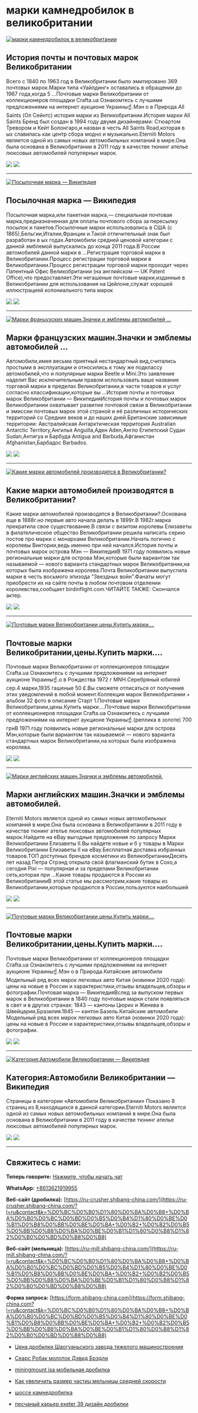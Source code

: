 # марки камнедробилок в великобритании

<a href="https://swt.shibang-china.com/?l=ru&img&k=%D0%BC%D0%B0%D1%80%D0%BA%D0%B8+%D0%BA%D0%B0%D0%BC%D0%BD%D0%B5%D0%B4%D1%80%D0%BE%D0%B1%D0%B8%D0%BB%D0%BE%D0%BA+%D0%B2+%D0%B2%D0%B5%D0%BB%D0%B8%D0%BA%D0%BE%D0%B1%D1%80%D0%B8%D1%82%D0%B0%D0%BD%D0%B8%D0%B8" target="_blank">![марки камнедробилок в великобритании](http://static.shibang-china.com/all-800x300/510.jpg)</a>

## История почты и почтовых марок Великобритании
Всего с 1840 по 1963 год в Великобритании было эмитировано 369 почтовых марок.Марки типа &#171;Уайлдинг&#187; оставались в обращении до 1967 года,когда 5 …Почтовые марки Великобритании от коллекционеров площадки Crafta.ua Ознакомтесь с лучшими предложениями на интернет аукционе Украины☝.Мэн о в Природа.All Saints (Ол Сейнтс) история марки из Великобритании.История марки All Saints Бренд был создан в 1994 году двумя дизайнерами: Стюартом Тревором и Кейт Болонгаро,и назван в честь All Saints Road,которая в ых славилась как центр сбора модно и музыкально.Eterniti Motors является одной из самых новых автомобильных компаний в мире.Она была основана в Великобритании в 2011 году в качестве тюнинг ателье люксовых автомобилей популярных марок.


<a href="https://whatsapp.shibangsoft.com/WhatsApp.php" target="_blank" title="WhatsApp">![](http://static.shibang-china.com/icon/whatsapp.png)</a> <a href="https://swt.shibang-china.com/?l=ru&icon&k=%D0%BC%D0%B0%D1%80%D0%BA%D0%B8+%D0%BA%D0%B0%D0%BC%D0%BD%D0%B5%D0%B4%D1%80%D0%BE%D0%B1%D0%B8%D0%BB%D0%BE%D0%BA+%D0%B2+%D0%B2%D0%B5%D0%BB%D0%B8%D0%BA%D0%BE%D0%B1%D1%80%D0%B8%D1%82%D0%B0%D0%BD%D0%B8%D0%B8" target="_blank">![](http://static.shibang-china.com/icon/chat-ru.png)</a>

---

<a href="https://swt.shibang-china.com/?l=ru&img&k=%D0%BC%D0%B0%D1%80%D0%BA%D0%B8+%D0%BA%D0%B0%D0%BC%D0%BD%D0%B5%D0%B4%D1%80%D0%BE%D0%B1%D0%B8%D0%BB%D0%BE%D0%BA+%D0%B2+%D0%B2%D0%B5%D0%BB%D0%B8%D0%BA%D0%BE%D0%B1%D1%80%D0%B8%D1%82%D0%B0%D0%BD%D0%B8%D0%B8" target="_blank">![Посылочная марка — Википедия](http://static.shibang-china.com/all-800x300/371.jpg)</a>

## Посылочная марка — Википедия
Посылочная марка,или пакетная марка,— специальная почтовая марка,предназначенная для оплаты почтового сбора за пересылку посылок и пакетов.Посылочные марки использовались в США (с 1865),Бельгии,Италии,Франции и.Такой отличительный знак был разработан в ых годах.Автомобили средней ценовой категории с данной эмблемой выпускались до конца 2011 года.В России автомобилей данной марки в …Регистрация торговой марки в Великобритании.Процесс регистрации торговой марки в Великобритании.Процесс регистрации торговой марки проходит через Патентный Офис Великобритании (на английском — UK Patent Office),что предоставляет.Эти негашеные почтовые марки,изданные в Великобритании для использования на Цейлоне,служат хорошей иллюстрацией колониального типа марок


<a href="https://whatsapp.shibangsoft.com/WhatsApp.php" target="_blank" title="WhatsApp">![](http://static.shibang-china.com/icon/whatsapp.png)</a> <a href="https://swt.shibang-china.com/?l=ru&icon&k=%D0%BC%D0%B0%D1%80%D0%BA%D0%B8+%D0%BA%D0%B0%D0%BC%D0%BD%D0%B5%D0%B4%D1%80%D0%BE%D0%B1%D0%B8%D0%BB%D0%BE%D0%BA+%D0%B2+%D0%B2%D0%B5%D0%BB%D0%B8%D0%BA%D0%BE%D0%B1%D1%80%D0%B8%D1%82%D0%B0%D0%BD%D0%B8%D0%B8" target="_blank">![](http://static.shibang-china.com/icon/chat-ru.png)</a>

---

<a href="https://swt.shibang-china.com/?l=ru&img&k=%D0%BC%D0%B0%D1%80%D0%BA%D0%B8+%D0%BA%D0%B0%D0%BC%D0%BD%D0%B5%D0%B4%D1%80%D0%BE%D0%B1%D0%B8%D0%BB%D0%BE%D0%BA+%D0%B2+%D0%B2%D0%B5%D0%BB%D0%B8%D0%BA%D0%BE%D0%B1%D1%80%D0%B8%D1%82%D0%B0%D0%BD%D0%B8%D0%B8" target="_blank">![Марки французских машин.Значки и эмблемы автомобилей …](http://static.shibang-china.com/all-800x300/289.jpg)</a>

## Марки французских машин.Значки и эмблемы автомобилей …
Автомобили,имея весьма приятный нестандартный вид,считались простыми в эксплуатации и относились к тому же подклассу автомобилей,что и популярные марки Beetle и Mini.Это заявление наделит Вас исключительным правом использовать ваше название торговой марки в пределах Великобритании,в части товаров и услуг согласно классификации,которые вы …История почты и почтовых марок Великобритании — ВикипедияИстория почты и почтовых марок Великобритании охватывает развитие почтовой связи в Великобритании и эмиссии почтовых марок этой страной и её различных исторических территорий со Средних веков и до наших дней.Британские зависимые территории: Австралийская Антарктическая территория Australian Antarctic Territory,Ангилья Anguilla,Аден Aden,Англо Египетский Судан Sudan,Антигуа и Барбуда Antigua and Barbuda,Афганистан Afghanistan,Барбадос Barbados.


<a href="https://whatsapp.shibangsoft.com/WhatsApp.php" target="_blank" title="WhatsApp">![](http://static.shibang-china.com/icon/whatsapp.png)</a> <a href="https://swt.shibang-china.com/?l=ru&icon&k=%D0%BC%D0%B0%D1%80%D0%BA%D0%B8+%D0%BA%D0%B0%D0%BC%D0%BD%D0%B5%D0%B4%D1%80%D0%BE%D0%B1%D0%B8%D0%BB%D0%BE%D0%BA+%D0%B2+%D0%B2%D0%B5%D0%BB%D0%B8%D0%BA%D0%BE%D0%B1%D1%80%D0%B8%D1%82%D0%B0%D0%BD%D0%B8%D0%B8" target="_blank">![](http://static.shibang-china.com/icon/chat-ru.png)</a>

---

<a href="https://swt.shibang-china.com/?l=ru&img&k=%D0%BC%D0%B0%D1%80%D0%BA%D0%B8+%D0%BA%D0%B0%D0%BC%D0%BD%D0%B5%D0%B4%D1%80%D0%BE%D0%B1%D0%B8%D0%BB%D0%BE%D0%BA+%D0%B2+%D0%B2%D0%B5%D0%BB%D0%B8%D0%BA%D0%BE%D0%B1%D1%80%D0%B8%D1%82%D0%B0%D0%BD%D0%B8%D0%B8" target="_blank">![Какие марки автомобилей производятся в Великобритании?](http://static.shibang-china.com/all-800x300/1016.jpg)</a>

## Какие марки автомобилей производятся в Великобритании?
Какие марки автомобилей производятся в Великобритании?.Основана еще в 1888г.но первые авто начала делать в 1899г.В 1982г.марка прекратила свое существование.В связи с визитом королевы Елизаветы в филателическое общество Великобритании решила написать серию постов про марки с монархами Великобритании.Начать логично с королевы Виктории,ведь именно при ней начался.История почты и почтовых марок острова Мэн — ВикипедияВ 1971 году появились новые региональные марки для острова Мэн,которые были вариантом так называемой — нового варианта стандартных марок Великобритании,на которых была изображена королева.Почта Великобритании выпустила марки в честь восьмого эпизода &quot;Звездных войн&quot;.Фанаты могут приобрести их на сайте почты в любом почтовом отделении королевства,сообщает birdinflight.com.ЧИТАЙТЕ ТАКЖЕ: Скончался актер.


<a href="https://whatsapp.shibangsoft.com/WhatsApp.php" target="_blank" title="WhatsApp">![](http://static.shibang-china.com/icon/whatsapp.png)</a> <a href="https://swt.shibang-china.com/?l=ru&icon&k=%D0%BC%D0%B0%D1%80%D0%BA%D0%B8+%D0%BA%D0%B0%D0%BC%D0%BD%D0%B5%D0%B4%D1%80%D0%BE%D0%B1%D0%B8%D0%BB%D0%BE%D0%BA+%D0%B2+%D0%B2%D0%B5%D0%BB%D0%B8%D0%BA%D0%BE%D0%B1%D1%80%D0%B8%D1%82%D0%B0%D0%BD%D0%B8%D0%B8" target="_blank">![](http://static.shibang-china.com/icon/chat-ru.png)</a>

---

<a href="https://swt.shibang-china.com/?l=ru&img&k=%D0%BC%D0%B0%D1%80%D0%BA%D0%B8+%D0%BA%D0%B0%D0%BC%D0%BD%D0%B5%D0%B4%D1%80%D0%BE%D0%B1%D0%B8%D0%BB%D0%BE%D0%BA+%D0%B2+%D0%B2%D0%B5%D0%BB%D0%B8%D0%BA%D0%BE%D0%B1%D1%80%D0%B8%D1%82%D0%B0%D0%BD%D0%B8%D0%B8" target="_blank">![Почтовые марки Великобритании,цены.Купить марки.…](http://static.shibang-china.com/all-800x300/282.jpg)</a>

## Почтовые марки Великобритании,цены.Купить марки.…
Почтовые марки Великобритании от коллекционеров площадки Crafta.ua Ознакомтесь с лучшими предложениями на интернет аукционе Украины☝.о в Рождества 1972 г MNH.Серебряный юбилей сер.4 марки,1935 гашеные 50 &#163;.Вы сможете отписаться от получения этих уведомлений в любой момент.Коллекция марок Великобритании + альбом 32 фото в описание Старт 1.Почтовые марки Великобритании,цены.Купить марки.…Почтовые марки Великобритании от коллекционеров площадки Crafta.ua Ознакомтесь с лучшими предложениями на интернет аукционе Украины☝.(реплика в золоте) 700 грнВ 1971 году появились новые региональные марки для острова Мэн,которые были вариантом так называемой — нового варианта стандартных марок Великобритании,на которых была изображена королева.


<a href="https://whatsapp.shibangsoft.com/WhatsApp.php" target="_blank" title="WhatsApp">![](http://static.shibang-china.com/icon/whatsapp.png)</a> <a href="https://swt.shibang-china.com/?l=ru&icon&k=%D0%BC%D0%B0%D1%80%D0%BA%D0%B8+%D0%BA%D0%B0%D0%BC%D0%BD%D0%B5%D0%B4%D1%80%D0%BE%D0%B1%D0%B8%D0%BB%D0%BE%D0%BA+%D0%B2+%D0%B2%D0%B5%D0%BB%D0%B8%D0%BA%D0%BE%D0%B1%D1%80%D0%B8%D1%82%D0%B0%D0%BD%D0%B8%D0%B8" target="_blank">![](http://static.shibang-china.com/icon/chat-ru.png)</a>

---

<a href="https://swt.shibang-china.com/?l=ru&img&k=%D0%BC%D0%B0%D1%80%D0%BA%D0%B8+%D0%BA%D0%B0%D0%BC%D0%BD%D0%B5%D0%B4%D1%80%D0%BE%D0%B1%D0%B8%D0%BB%D0%BE%D0%BA+%D0%B2+%D0%B2%D0%B5%D0%BB%D0%B8%D0%BA%D0%BE%D0%B1%D1%80%D0%B8%D1%82%D0%B0%D0%BD%D0%B8%D0%B8" target="_blank">![Марки английских машин.Значки и эмблемы автомобилей.](http://static.shibang-china.com/all-800x300/1190.jpg)</a>

## Марки английских машин.Значки и эмблемы автомобилей.
Eterniti Motors является одной из самых новых автомобильных компаний в мире.Она была основана в Великобритании в 2011 году в качестве тюнинг ателье люксовых автомобилей популярных марок.Найдите на eBay выгодные предложения по запросу Марки Великобритании Елизаветы II.Вы найдете новые и б у товары в Марки Великобритании Елизаветы II на eBay.Бесплатная доставка избранных товаров.ТОП доступных брендов косметики из ВеликобританииДесять лет назад Петра Стрэнд открыла свой флагманский бутик в Сохо,а сегодня Pixi — популярная и за пределами Великобритании сеть,которая при …Какие товары продаются в России из ВеликобританииВ этой статье мы рассмотрим,какие товары из Великобритании,которые продаются в России,пользуются наибольшей


<a href="https://whatsapp.shibangsoft.com/WhatsApp.php" target="_blank" title="WhatsApp">![](http://static.shibang-china.com/icon/whatsapp.png)</a> <a href="https://swt.shibang-china.com/?l=ru&icon&k=%D0%BC%D0%B0%D1%80%D0%BA%D0%B8+%D0%BA%D0%B0%D0%BC%D0%BD%D0%B5%D0%B4%D1%80%D0%BE%D0%B1%D0%B8%D0%BB%D0%BE%D0%BA+%D0%B2+%D0%B2%D0%B5%D0%BB%D0%B8%D0%BA%D0%BE%D0%B1%D1%80%D0%B8%D1%82%D0%B0%D0%BD%D0%B8%D0%B8" target="_blank">![](http://static.shibang-china.com/icon/chat-ru.png)</a>

---

<a href="https://swt.shibang-china.com/?l=ru&img&k=%D0%BC%D0%B0%D1%80%D0%BA%D0%B8+%D0%BA%D0%B0%D0%BC%D0%BD%D0%B5%D0%B4%D1%80%D0%BE%D0%B1%D0%B8%D0%BB%D0%BE%D0%BA+%D0%B2+%D0%B2%D0%B5%D0%BB%D0%B8%D0%BA%D0%BE%D0%B1%D1%80%D0%B8%D1%82%D0%B0%D0%BD%D0%B8%D0%B8" target="_blank">![Почтовые марки Великобритании,цены.Купить марки.…](http://static.shibang-china.com/all-800x300/782.jpg)</a>

## Почтовые марки Великобритании,цены.Купить марки.…
Почтовые марки Великобритании от коллекционеров площадки Crafta.ua Ознакомтесь с лучшими предложениями на интернет аукционе Украины☝.Мэн о в Природа.Китайские автомобили Модельный ряд всех марок легковых авто Китая (новинки 2020 года): цены на новые в России и характеристики,отзывы владельцев,обзоры и фотографии.Почтовая марка — ВикипедияВслед за выпуском первых марок в Великобритании в 1840 году почтовые марки стали появляться в свет и в других странах: 1843 — кантоны Цюрих и Женева в Швейцарии,Бразилия.1845 — кантон Базель.Китайские автомобили Модельный ряд всех марок легковых авто Китая (новинки 2020 года): цены на новые в России и характеристики,отзывы владельцев,обзоры и фотографии.


<a href="https://whatsapp.shibangsoft.com/WhatsApp.php" target="_blank" title="WhatsApp">![](http://static.shibang-china.com/icon/whatsapp.png)</a> <a href="https://swt.shibang-china.com/?l=ru&icon&k=%D0%BC%D0%B0%D1%80%D0%BA%D0%B8+%D0%BA%D0%B0%D0%BC%D0%BD%D0%B5%D0%B4%D1%80%D0%BE%D0%B1%D0%B8%D0%BB%D0%BE%D0%BA+%D0%B2+%D0%B2%D0%B5%D0%BB%D0%B8%D0%BA%D0%BE%D0%B1%D1%80%D0%B8%D1%82%D0%B0%D0%BD%D0%B8%D0%B8" target="_blank">![](http://static.shibang-china.com/icon/chat-ru.png)</a>

---

<a href="https://swt.shibang-china.com/?l=ru&img&k=%D0%BC%D0%B0%D1%80%D0%BA%D0%B8+%D0%BA%D0%B0%D0%BC%D0%BD%D0%B5%D0%B4%D1%80%D0%BE%D0%B1%D0%B8%D0%BB%D0%BE%D0%BA+%D0%B2+%D0%B2%D0%B5%D0%BB%D0%B8%D0%BA%D0%BE%D0%B1%D1%80%D0%B8%D1%82%D0%B0%D0%BD%D0%B8%D0%B8" target="_blank">![Категория:Автомобили Великобритании — Википедия](http://static.shibang-china.com/all-800x300/436.jpg)</a>

## Категория:Автомобили Великобритании — Википедия
Страницы в категории &#171;Автомобили Великобритании&#187; Показано 8 страниц из 8,находящихся в данной категории.Eterniti Motors является одной из самых новых автомобильных компаний в мире.Она была основана в Великобритании в 2011 году в качестве тюнинг ателье люксовых автомобилей популярных марок.

<a href="https://whatsapp.shibangsoft.com/WhatsApp.php" target="_blank" title="WhatsApp">![](http://static.shibang-china.com/icon/whatsapp.png)</a> <a href="https://swt.shibang-china.com/?l=ru&icon&k=%D0%BC%D0%B0%D1%80%D0%BA%D0%B8+%D0%BA%D0%B0%D0%BC%D0%BD%D0%B5%D0%B4%D1%80%D0%BE%D0%B1%D0%B8%D0%BB%D0%BE%D0%BA+%D0%B2+%D0%B2%D0%B5%D0%BB%D0%B8%D0%BA%D0%BE%D0%B1%D1%80%D0%B8%D1%82%D0%B0%D0%BD%D0%B8%D0%B8" target="_blank">![](http://static.shibang-china.com/icon/chat-ru.png)</a>

---
## Свяжитесь с нами:

**Теперь говорите:** [Нажмите, чтобы начать чат](https://swt.shibang-china.com?l=ru&contact&k=%D0%BC%D0%B0%D1%80%D0%BA%D0%B8+%D0%BA%D0%B0%D0%BC%D0%BD%D0%B5%D0%B4%D1%80%D0%BE%D0%B1%D0%B8%D0%BB%D0%BE%D0%BA+%D0%B2+%D0%B2%D0%B5%D0%BB%D0%B8%D0%BA%D0%BE%D0%B1%D1%80%D0%B8%D1%82%D0%B0%D0%BD%D0%B8%D0%B8)

**WhatsApp:**  [+8613621919955](https://whatsapp.shibangsoft.com/WhatsApp.php)

**Веб-сайт (дробилка):** [https://ru-crusher.shibang-china.com/](https://ru-crusher.shibang-china.com/?l=ru&contact&k=%D0%BC%D0%B0%D1%80%D0%BA%D0%B8+%D0%BA%D0%B0%D0%BC%D0%BD%D0%B5%D0%B4%D1%80%D0%BE%D0%B1%D0%B8%D0%BB%D0%BE%D0%BA+%D0%B2+%D0%B2%D0%B5%D0%BB%D0%B8%D0%BA%D0%BE%D0%B1%D1%80%D0%B8%D1%82%D0%B0%D0%BD%D0%B8%D0%B8)

**Веб-сайт (мельница):** [https://ru-mill.shibang-china.com/](https://ru-mill.shibang-china.com/?l=ru&contact&k=%D0%BC%D0%B0%D1%80%D0%BA%D0%B8+%D0%BA%D0%B0%D0%BC%D0%BD%D0%B5%D0%B4%D1%80%D0%BE%D0%B1%D0%B8%D0%BB%D0%BE%D0%BA+%D0%B2+%D0%B2%D0%B5%D0%BB%D0%B8%D0%BA%D0%BE%D0%B1%D1%80%D0%B8%D1%82%D0%B0%D0%BD%D0%B8%D0%B8)

**Форма запроса:** [https://form.shibang-china.com](https://form.shibang-china.com?l=ru&contact&k=%D0%BC%D0%B0%D1%80%D0%BA%D0%B8+%D0%BA%D0%B0%D0%BC%D0%BD%D0%B5%D0%B4%D1%80%D0%BE%D0%B1%D0%B8%D0%BB%D0%BE%D0%BA+%D0%B2+%D0%B2%D0%B5%D0%BB%D0%B8%D0%BA%D0%BE%D0%B1%D1%80%D0%B8%D1%82%D0%B0%D0%BD%D0%B8%D0%B8)

* [Цена дробилки Шаогуаньского завода тяжелого машиностроения](../132/%D0%A6%D0%B5%D0%BD%D0%B0%20%D0%B4%D1%80%D0%BE%D0%B1%D0%B8%D0%BB%D0%BA%D0%B8%20%D0%A8%D0%B0%D0%BE%D0%B3%D1%83%D0%B0%D0%BD%D1%8C%D1%81%D0%BA%D0%BE%D0%B3%D0%BE%20%D0%B7%D0%B0%D0%B2%D0%BE%D0%B4%D0%B0%20%D1%82%D1%8F%D0%B6%D0%B5%D0%BB%D0%BE%D0%B3%D0%BE%20%D0%BC%D0%B0%D1%88%D0%B8%D0%BD%D0%BE%D1%81%D1%82%D1%80%D0%BE%D0%B5%D0%BD%D0%B8%D1%8F.md)

* [Сеарс Робак молоток Дэвид Брэдли](../134/%D0%A1%D0%B5%D0%B0%D1%80%D1%81%20%D0%A0%D0%BE%D0%B1%D0%B0%D0%BA%20%D0%BC%D0%BE%D0%BB%D0%BE%D1%82%D0%BE%D0%BA%20%D0%94%D1%8D%D0%B2%D0%B8%D0%B4%20%D0%91%D1%80%D1%8D%D0%B4%D0%BB%D0%B8.md)

* [miningmount isa мобильная дробилка](../134/miningmount%20isa%20%D0%BC%D0%BE%D0%B1%D0%B8%D0%BB%D1%8C%D0%BD%D0%B0%D1%8F%20%D0%B4%D1%80%D0%BE%D0%B1%D0%B8%D0%BB%D0%BA%D0%B0.md)

* [Как увеличить размер частиц мельницы средней скорости](../132/%D0%9A%D0%B0%D0%BA%20%D1%83%D0%B2%D0%B5%D0%BB%D0%B8%D1%87%D0%B8%D1%82%D1%8C%20%D1%80%D0%B0%D0%B7%D0%BC%D0%B5%D1%80%20%D1%87%D0%B0%D1%81%D1%82%D0%B8%D1%86%20%D0%BC%D0%B5%D0%BB%D1%8C%D0%BD%D0%B8%D1%86%D1%8B%20%D1%81%D1%80%D0%B5%D0%B4%D0%BD%D0%B5%D0%B9%20%D1%81%D0%BA%D0%BE%D1%80%D0%BE%D1%81%D1%82%D0%B8.md)

* [шоссе камнедробилка](../135/%D1%88%D0%BE%D1%81%D1%81%D0%B5%20%D0%BA%D0%B0%D0%BC%D0%BD%D0%B5%D0%B4%D1%80%D0%BE%D0%B1%D0%B8%D0%BB%D0%BA%D0%B0.md)

* [песчаный карьер exeter 39 дизайн дробилки](../135/%D0%BF%D0%B5%D1%81%D1%87%D0%B0%D0%BD%D1%8B%D0%B9%20%D0%BA%D0%B0%D1%80%D1%8C%D0%B5%D1%80%20exeter%2039%20%D0%B4%D0%B8%D0%B7%D0%B0%D0%B9%D0%BD%20%D0%B4%D1%80%D0%BE%D0%B1%D0%B8%D0%BB%D0%BA%D0%B8.md)